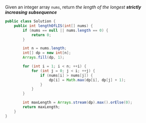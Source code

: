 Given an integer array `nums`, return _the length of the longest **strictly increasing**_ _**subsequence**_

```java
public class Solution {
    public int lengthOfLIS(int[] nums) {
        if (nums == null || nums.length == 0) {
            return 0;
        }

        int n = nums.length;
        int[] dp = new int[n];
        Arrays.fill(dp, 1);

        for (int i = 1; i < n; ++i) {
            for (int j = 0; j < i; ++j) {
                if (nums[i] > nums[j]) {
                    dp[i] = Math.max(dp[i], dp[j] + 1);
                }
            }
        }

        int maxLength = Arrays.stream(dp).max().orElse(0);
        return maxLength;
    }
}

```